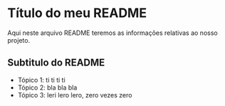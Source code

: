 # Título do meu README

Aqui neste arquivo README teremos as informações relativas ao nosso projeto.

## Subtitulo do README

- Tópico 1: ti ti ti ti
- Tópico 2: bla bla bla 
- Tópico 3: leri lero lero, zero vezes zero
